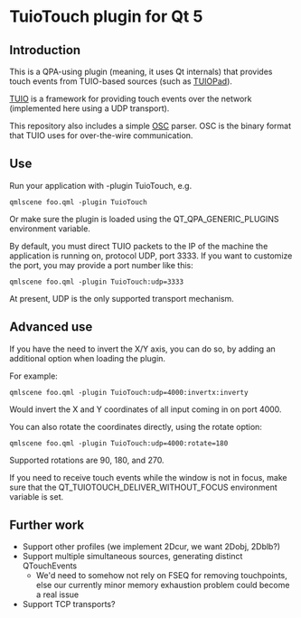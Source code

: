 # TuioTouch plugin for Qt 5

## Introduction

This is a QPA-using plugin (meaning, it uses Qt internals) that provides touch
events from TUIO-based sources (such as [TUIOPad](https://code.google.com/p/tuiopad/)).

[TUIO](http://www.tuio.org/) is a framework for providing touch events over the
network (implemented here using a UDP transport).

This repository also includes a simple [OSC](http://opensoundcontrol.org/spec-1_0)
parser. OSC is the binary format that TUIO uses for over-the-wire communication.

## Use

Run your application with -plugin TuioTouch, e.g.

`qmlscene foo.qml -plugin TuioTouch`

Or make sure the plugin is loaded using the QT_QPA_GENERIC_PLUGINS environment
variable.

By default, you must direct TUIO packets to the IP of the machine the application
is running on, protocol UDP, port 3333. If you want to customize the port, you
may provide a port number like this:

`qmlscene foo.qml -plugin TuioTouch:udp=3333`

At present, UDP is the only supported transport mechanism.

## Advanced use

If you have the need to invert the X/Y axis, you can do so, by adding an
additional option when loading the plugin.

For example:

`qmlscene foo.qml -plugin TuioTouch:udp=4000:invertx:inverty`

Would invert the X and Y coordinates of all input coming in on port 4000.

You can also rotate the coordinates directly, using the rotate option:

`qmlscene foo.qml -plugin TuioTouch:udp=4000:rotate=180`

Supported rotations are 90, 180, and 270.

If you need to receive touch events while the window is not in focus, make sure
that the QT_TUIOTOUCH_DELIVER_WITHOUT_FOCUS environment variable is set.

## Further work

* Support other profiles (we implement 2Dcur, we want 2Dobj, 2Dblb?)
* Support multiple simultaneous sources, generating distinct QTouchEvents
    * We'd need to somehow not rely on FSEQ for removing touchpoints, else our
      currently minor memory exhaustion problem could become a real issue
* Support TCP transports?
